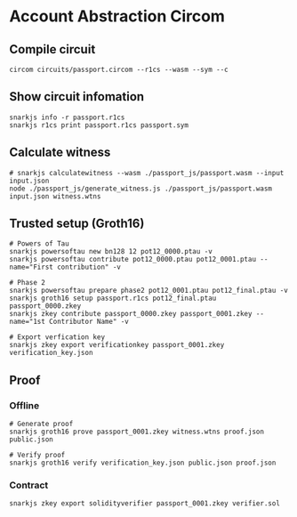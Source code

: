 Account Abstraction Circom
==========================

## Compile circuit

```
circom circuits/passport.circom --r1cs --wasm --sym --c
```

## Show circuit infomation

```
snarkjs info -r passport.r1cs
snarkjs r1cs print passport.r1cs passport.sym
```

## Calculate witness

```
# snarkjs calculatewitness --wasm ./passport_js/passport.wasm --input input.json
node ./passport_js/generate_witness.js ./passport_js/passport.wasm input.json witness.wtns
```

## Trusted setup (Groth16)

```
# Powers of Tau
snarkjs powersoftau new bn128 12 pot12_0000.ptau -v
snarkjs powersoftau contribute pot12_0000.ptau pot12_0001.ptau --name="First contribution" -v

# Phase 2
snarkjs powersoftau prepare phase2 pot12_0001.ptau pot12_final.ptau -v
snarkjs groth16 setup passport.r1cs pot12_final.ptau passport_0000.zkey
snarkjs zkey contribute passport_0000.zkey passport_0001.zkey --name="1st Contributor Name" -v

# Export verfication key
snarkjs zkey export verificationkey passport_0001.zkey verification_key.json
```

## Proof

### Offline

```
# Generate proof
snarkjs groth16 prove passport_0001.zkey witness.wtns proof.json public.json

# Verify proof
snarkjs groth16 verify verification_key.json public.json proof.json
```

### Contract

```
snarkjs zkey export solidityverifier passport_0001.zkey verifier.sol
```
